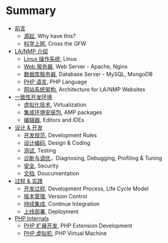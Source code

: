 # Summary

* [前言](preface/README.md)
    * [源起](preface/why.md), Why have this?
    * [科学上网](preface/cross-the-gfw.md), Cross the GFW
* [LA/NMP 介绍](1-lanmp/README.md)
    * [Linux 操作系统](1-lanmp/operating-system.md), Linux
    * [Web 服务器](1-lanmp/webserver.md), Web Server - Apache, Nginx
    * [数据库服务器](1-lanmp/dbserver.md), Database Server - MySQL, MongoDB
    * [PHP 语言](1-lanmp/php.md), PHP Language
    * [网站系统架构](1-lanmp/website-architecture.md), Architecture for LA/NMP Websites
* [一致性开发环境](2-development-environment/README.md)
    * [虚拟化技术](2-development-environment/virtualization.md), Virtualization
    * [集成环境安装包](2-development-environment/amp-packages.md), AMP packages
    * [编辑器](2-development-environment/editors.md), Editors and IDEs
* [设计 & 开发](3-development/README.md)
    * [开发规范](3-development/rules.md), Development Rules
    * [设计编码](3-development/coding.md), Design & Coding
    * [测试](3-development/testing.md), Testing
    * [诊断与调优](3-development/debugging.md)，Diagnosing, Debugging, Profiling & Tuning
    * [安全](3-development/security.md), Security
    * [文档](3-development/documentation.md), Doucumentation
* [过程 & 实践](4-development-process/README.md)
    * [开发过程](4-development-process/life-cycle-model.md), Development Process, Life Cycle Model
    * [版本管理](4-development-process/version-control.md), Version Control
    * [持续集成](4-development-process/ci.md), Continue Integration
    * [上线部署](4-development-process/deployment.md), Deployment
* [PHP Internals](5-php-internals/README.md)
    * [PHP 扩展开发](5-php-internals/php-extension.md), PHP Extension Development
    * [PHP 虚拟机](5-php-internals/php-vm.md), PHP Virtual Machine

